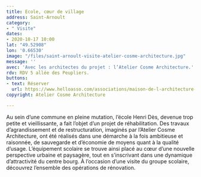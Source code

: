 ```yaml
---
title: Ecole, cœur de village
address: Saint-Arnoult
category:
- " Visite"
dates:
- 2020-10-17 10:00
lat: "49.52908"
lon: '0.66530'
image: "/files/saint-arnoult-visite-atelier-cosme-architecture.jpg"
message: ''
avec: 'Avec les architectes du projet : l’Atelier Cosme Architecture.'
rdv: RDV 5 allée des Peupliers.
buttons:
- text: Réserver
  url: https://www.helloasso.com/associations/maison-de-l-architecture-de-normandie-le-forum/evenements/ecole-coeur-de-village
copyright: Atelier Cosme Architecture

---
```

Au sein d’une commune en pleine mutation, l’école Henri Dès, devenue trop petite et vieillissante, a fait l’objet d’un projet de réhabilitation. Des travaux d’agrandissement et de restructuration, imaginés par l’Atelier Cosme Architecture, ont été réalisés dans une démarche à la fois ambitieuse et raisonnée, de sauvegarde et d’économie de moyens quant à la qualité d’usage. L’équipement scolaire se trouve ainsi placé au cœur d’une nouvelle perspective urbaine et paysagère, tout en s’inscrivant dans une dynamique d’attractivité du centre bourg. À l’occasion d’une visite du groupe scolaire, découvrez l’ensemble des opérations de rénovation.